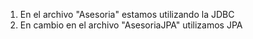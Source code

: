 1. En el archivo "Asesoria" estamos utilizando la JDBC
2. En cambio en el archivo "AsesoriaJPA" utilizamos JPA
